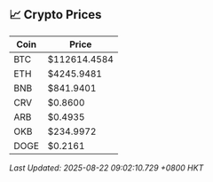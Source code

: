 ## 📈 Crypto Prices

| Coin | Price |
| ---- | ----- |
| BTC | $112614.4584 |
| ETH | $4245.9481 |
| BNB | $841.9401 |
| CRV | $0.8600 |
| ARB | $0.4935 |
| OKB | $234.9972 |
| DOGE | $0.2161 |

_Last Updated: 2025-08-22 09:02:10.729 +0800 HKT_